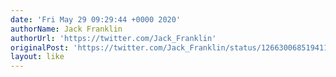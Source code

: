 ```yaml
---
date: 'Fri May 29 09:29:44 +0000 2020'
authorName: Jack Franklin
authorUrl: 'https://twitter.com/Jack_Franklin'
originalPost: 'https://twitter.com/Jack_Franklin/status/1266300685194113025'
layout: like
---
```

